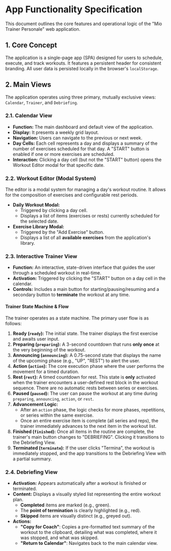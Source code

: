 # App Functionality Specification

This document outlines the core features and operational logic of the "Mio Trainer Personale" web application.

## 1. Core Concept

The application is a single-page app (SPA) designed for users to schedule, execute, and track workouts. It features a persistent header for consistent branding. All user data is persisted locally in the browser's `localStorage`.

## 2. Main Views

The application operates using three primary, mutually exclusive views: `Calendar`, `Trainer`, and `Debriefing`.

### 2.1. Calendar View

-   **Function:** The main dashboard and default view of the application.
-   **Display:** It presents a weekly grid layout.
-   **Navigation:** Users can navigate to the previous or next week.
-   **Day Cells:** Each cell represents a day and displays a summary of the number of exercises scheduled for that day. A "START" button is enabled if one or more exercises are scheduled.
-   **Interaction:** Clicking a day cell (but not the "START" button) opens the Workout Editor modal for that specific date.

### 2.2. Workout Editor (Modal System)

The editor is a modal system for managing a day's workout routine. It allows for the composition of exercises and configurable rest periods.

-   **Daily Workout Modal:**
    -   Triggered by clicking a day cell.
    -   Displays a list of items (exercises or rests) currently scheduled for the selected date.
-   **Exercise Library Modal:**
    -   Triggered by the "Add Exercise" button.
    -   Displays a list of all **available exercises** from the application's library.

### 2.3. Interactive Trainer View

-   **Function:** An interactive, state-driven interface that guides the user through a scheduled workout in real-time.
-   **Activation:** Triggered by clicking the "START" button on a day cell in the calendar.
-   **Controls:** Includes a main button for starting/pausing/resuming and a secondary button to **terminate** the workout at any time.

#### Trainer State Machine & Flow
The trainer operates as a state machine. The primary user flow is as follows:

1.  **Ready (`ready`):** The initial state. The trainer displays the first exercise and awaits user input.
2.  **Preparing (`preparing`):** A 3-second countdown that runs **only once** at the very beginning of the workout.
3.  **Announcing (`announcing`):** A 0.75-second state that displays the name of the upcoming phase (e.g., "UP", "REST") to alert the user.
4.  **Action (`action`):** The core execution phase where the user performs the movement for a timed duration.
5.  **Rest (`rest`):** A timed countdown for rest. This state is **only** activated when the trainer encounters a user-defined rest block in the workout sequence. There are no automatic rests between series or exercises.
6.  **Paused (`paused`):** The user can pause the workout at any time during `preparing`, `announcing`, `action`, or `rest`.
7.  **Advancement Logic:**
    - After an `action` phase, the logic checks for more phases, repetitions, or series within the same exercise.
    - Once an entire exercise item is complete (all series and reps), the trainer immediately advances to the next item in the workout list.
8.  **Finished (`finished`):** Once all items in the routine are complete, the trainer's main button changes to "DEBRIEFING". Clicking it transitions to the Debriefing View.
9.  **Terminated (`terminate`):** If the user clicks "Termina", the workout is immediately stopped, and the app transitions to the Debriefing View with a partial summary.

### 2.4. Debriefing View

-   **Activation:** Appears automatically after a workout is finished or terminated.
-   **Content:** Displays a visually styled list representing the entire workout plan.
    - **Completed** items are marked (e.g., green).
    - The **point of termination** is clearly highlighted (e.g., red).
    - **Skipped** items are visually distinct (e.g., greyed out).
-   **Actions:**
    - **"Copy for Coach"**: Copies a pre-formatted text summary of the workout to the clipboard, detailing what was completed, where it was stopped, and what was skipped.
    - **"Return to Calendar"**: Navigates back to the main calendar view.
